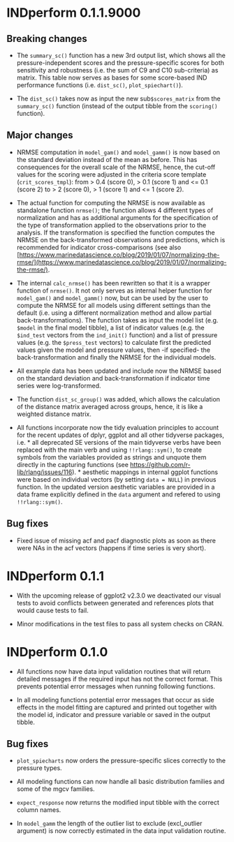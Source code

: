 # INDperform 0.1.1.9000

## Breaking changes

* The `summary_sc()` function has a new 3rd output list, which shows all the pressure-independent scores and the pressure-specific scores for both sensitivity and robustness (i.e. the sum of C9 and C10 sub-criteria) as matrix. This table now serves as bases for some score-based IND performance functions (i.e. `dist_sc()`, `plot_spiechart()`).

* The `dist_sc()` takes now as input the new sub`$scores_matrix` from the `summary_sc()` function (instead of the output tibble from the `scoring()` function).

## Major changes

* NRMSE computation in `model_gam()` and `model_gamm()` is now based on the standard deviation instead of the mean as before. This has consequences for the overall scale of the NRMSE, hence, the cut-off values for the scoring were adjusted in the criteria score template (`crit_scores_tmpl`): from > 0.4 (score 0), > 0.1 (score 1) and <= 0.1 (score 2) to > 2 (score 0), > 1 (score 1) and <= 1 (score 2).

* The actual function for computing the NRMSE is now available as standalone function `nrmse()`; the function allows 4 different types of normalization and has as additional arguments for the specification of the type of transformation applied to the observations prior to the analysis. If the transformation is specified the function computes the NRMSE on the back-transformed observations and predictions, which is recommended for indicator cross-comparisons (see also [https://www.marinedatascience.co/blog/2019/01/07/normalizing-the-rmse/](https://www.marinedatascience.co/blog/2019/01/07/normalizing-the-rmse/).

* The internal `calc_nrmse()` has been rewritten so that it is a wrapper function of `nrmse()`. It not only serves as internal helper function for `model_gam()` and `model_gamm()` now, but can be used by the user to compute the NRMSE for all models using different settings than the default (i.e. using a different normalization method and allow partial back-transformations). The function takes as input the model list (e.g. `$model` in the final model tibble), a list of indicator values (e.g. the `$ind_test` vectors from the `ind_init()` function) and a list of pressure values (e.g. the `$press_test` vectors) to calculate first the predicted values given the model and pressure values, then -if specified- the back-transformation and finally the NRMSE for the individual models.

* All example data has been updated and include now the NRMSE based on the standard deviation and back-transformation if indicator time series were log-transformed.

* The function `dist_sc_group()` was added, which allows the calculation of the distance matrix averaged across groups, hence, it is like a weighted distance matrix.

* All functions incorporate now the tidy evaluation principles to account for the recent updates of dplyr, ggplot and all other tidyverse packages, i.e. 
		* all deprecated SE versions of the main tidyverse verbs have been replaced with the main verb and using `!!rlang::sym()`, to create symbols from the variables provided as strings and unquote them directly in the capturing functions (see https://github.com/r-lib/rlang/issues/116).
		* aesthetic mappings in internal ggplot functions were based on individual vectors (by setting `data = NULL`) in previous function. In the updated version aesthetic variables are provided in a data frame explicitly defined in the `data` argument and refered to using `!!rlang::sym()`.

## Bug fixes

* Fixed issue of missing acf and pacf diagnostic plots as soon as there were NAs in the acf vectors (happens if time series is very short).



# INDperform 0.1.1

* With the upcoming release of ggplot2 v2.3.0 we deactivated our visual tests to avoid conflicts between generated and references plots that would cause tests to fail.

* Minor modifications in the test files to pass all system checks on CRAN.

# INDperform 0.1.0

* All functions now have data input validation routines that will return detailed messages if the required input has not the correct format. This prevents potential error messages when running following functions.

* In all modeling functions potential error messages that occur as side effects in the model fitting are captured and printed out together with the model id, indicator and pressure variable or saved in the output tibble.

## Bug fixes

* `plot_spiecharts` now orders the pressure-specific slices correctly to the pressure types.

* All modeling functions can now handle all basic distribution families and some of the mgcv families.

* `expect_response` now returns the modified input tibble with the correct column names.

* In `model_gamm` the length of the outlier list to exclude (excl_outlier argument) is now correctly estimated in the data input validation routine.



